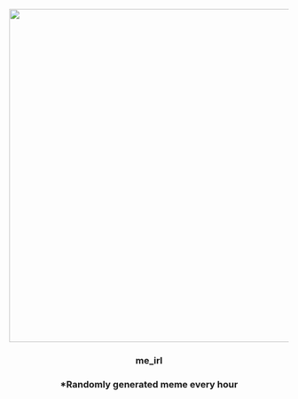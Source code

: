 <p align="center">
        <img src="https://i.redd.it/n96yq4osuzl81.png" width="600" height="600">
        </p>
        <h3 align="center">me_irl</h3>
        <h3 align="center">*Randomly generated meme every hour</h3>
    